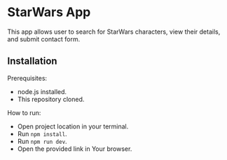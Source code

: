 # StarWars App

This app allows user to search for StarWars characters, view their details, and submit contact form.

## Installation

Prerequisites:

- node.js installed.
- This repository cloned.

How to run:
- Open project location in your terminal.
- Run `npm install`.
- Run `npm run dev`.
- Open the provided link in Your browser.

